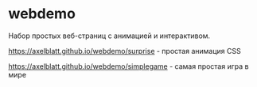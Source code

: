 # webdemo
Набор простых веб-страниц с анимацией и интерактивом.

https://axelblatt.github.io/webdemo/surprise - простая анимация CSS

https://axelblatt.github.io/webdemo/simplegame - самая простая игра в мире
